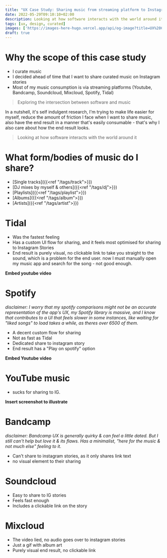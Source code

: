 ```yaml
---
title: "UX Case Study: Sharing music from streaming platform to Instagram Stories"
date: 2022-05-29T09:10:10+02:00
description: Looking at how software interacts with the world around it
tags: [ux, design, curated]
images: ['https://images-here-hugo.vercel.app/api/og-image?title=UX%20Case%20Study%3A%20Sharing%20music%20to%20Instagram%20Stories']
draft: true
---
```


# Why the scope of this case study
- I curate music
- I decided ahead of time that I want to share curated music on Instagram stories
- Most of my music consumption is via streaming platforms (Youtube, Bandcamp, Soundcloud, Mixcloud, Spotify, Tidal)

> Exploring the intersection between software and music

In a nutshell, it's self indulgent research, I'm trying to make life easier for myself, reduce the amount of friction I face when I want to share music, also have the end result in a manner that's easily consumable - that's why I also care about how the end result looks.

> Looking at how software interacts with the world around it

# What form/bodies of music do I share?
- [Single tracks]({{<ref "/tags/track">}})
- [DJ mixes by myself & others]({{<ref "/tags/dj">}})
- [Playlists]({{<ref "/tags/playlist">}})
- [Albums]({{<ref "/tags/album">}})
- [Artists]({{<ref "/tags/artist">}})

# Tidal
- Was the fastest feeling
- Has a custom UI flow for sharing, and it feels most optimised for sharing to Instagram Stories
- End result is purely visual, no clickable link to take you straight to the sound, which is a problem for the end user. now I must manually open my music app and search for the song - not good enough.

**Embed youtube video**

# Spotify
*disclaimer: I worry that my spotify comparisons might not be an accurate representation of the app's UX, my Spotify library is massive, and I know that contributes to a UI that feels slower in some instances, like waiting for "liked songs" to load takes a while, as theres over 6500 of them.*

- A decent custom flow for sharing
- Not as fast as Tidal
- Dedicated share to instagram story
- End result has a "Play on spotify" option

**Embed Youtube video**

# YouTube music 
- sucks for sharing to IG.
  
**Insert screenshot to illustrate**

# Bandcamp
*disclaimer: Bandcamp UX is generally quirky & can feel a little dated. But I still can't help but love it & its flaws. Has a minimalist, "here for the music & not much else" feeling to it.*

- Can't share to instagram stories, as it only shares link text
- no visual element to their sharing

# Soundcloud
- Easy to share to IG stories
- Feels fast enough
- Includes a clickable link on the story

# Mixcloud
- The video lied, no audio goes over to instagram stories
- Just a gif with album art
- Purely visual end result, no clickable link